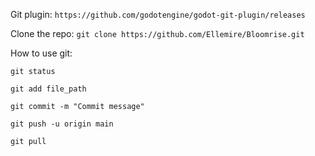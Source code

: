 Git plugin: `https://github.com/godotengine/godot-git-plugin/releases`

Clone the repo: `git clone https://github.com/Ellemire/Bloomrise.git`

How to use git:

`git status`

`git add file_path`

`git commit -m "Commit message"`

`git push -u origin main`

`git pull`
